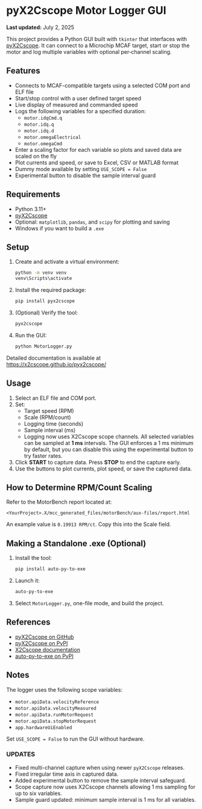 # pyX2Cscope Motor Logger GUI

**Last updated:** July 2, 2025

This project provides a Python GUI built with `tkinter` that interfaces with [pyX2Cscope](https://github.com/X2Cscope/pyx2cscope). It can connect to a Microchip MCAF target, start or stop the motor and log multiple variables with optional per‑channel scaling.

## Features

- Connects to MCAF-compatible targets using a selected COM port and ELF file
- Start/stop control with a user defined target speed
- Live display of measured and commanded speed
- Logs the following variables for a specified duration:
  - `motor.idqCmd.q`
  - `motor.idq.q`
  - `motor.idq.d`
  - `motor.omegaElectrical`
  - `motor.omegaCmd`
- Enter a scaling factor for each variable so plots and saved data are scaled on the fly
- Plot currents and speed, or save to Excel, CSV or MATLAB format
- Dummy mode available by setting `USE_SCOPE = False`
- Experimental button to disable the sample interval guard

## Requirements

- Python 3.11+
- [pyX2Cscope](https://pypi.org/project/pyx2cscope/)
- Optional: `matplotlib`, `pandas`, and `scipy` for plotting and saving
- Windows if you want to build a `.exe`

## Setup

1. Create and activate a virtual environment:
   ```bash
   python -m venv venv
   venv\Scripts\activate
   ```
2. Install the required package:
   ```bash
   pip install pyx2cscope
   ```
3. (Optional) Verify the tool:
   ```bash
   pyx2cscope
   ```
4. Run the GUI:
   ```bash
   python MotorLogger.py
   ```

Detailed documentation is available at https://x2cscope.github.io/pyx2cscope/

## Usage

1. Select an ELF file and COM port.
2. Set:
   - Target speed (RPM)
   - Scale (RPM/count)
   - Logging time (seconds)
   - Sample interval (ms)
    - Logging now uses X2Cscope scope channels. All selected variables can be
      sampled at **1 ms** intervals. The GUI enforces a 1 ms minimum by default,
      but you can disable this using the experimental button to try faster
      rates.
3. Click **START** to capture data. Press **STOP** to end the capture early.
4. Use the buttons to plot currents, plot speed, or save the captured data.

## How to Determine RPM/Count Scaling

Refer to the MotorBench report located at:
```
<YourProject>.X/mcc_generated_files/motorBench/aux-files/report.html
```
An example value is `0.19913 RPM/ct`. Copy this into the Scale field.

## Making a Standalone .exe (Optional)

1. Install the tool:
   ```bash
   pip install auto-py-to-exe
   ```
2. Launch it:
   ```bash
   auto-py-to-exe
   ```
3. Select `MotorLogger.py`, one-file mode, and build the project.

## References

- [pyX2Cscope on GitHub](https://github.com/X2Cscope/pyx2cscope)
- [pyX2Cscope on PyPI](https://pypi.org/project/pyx2cscope/)
- [X2Cscope documentation](https://x2cscope.github.io/)
- [auto-py-to-exe on PyPI](https://pypi.org/project/auto-py-to-exe/)

## Notes

The logger uses the following scope variables:

- `motor.apiData.velocityReference`
- `motor.apiData.velocityMeasured`
- `motor.apiData.runMotorRequest`
- `motor.apiData.stopMotorRequest`
- `app.hardwareUiEnabled`

Set `USE_SCOPE = False` to run the GUI without hardware.

### UPDATES

- Fixed multi-channel capture when using newer `pyX2Cscope` releases.
- Fixed irregular time axis in captured data.
- Added experimental button to remove the sample interval safeguard.
- Scope capture now uses X2Cscope channels allowing 1 ms sampling for up to six
  variables.
- Sample guard updated: minimum sample interval is 1 ms for all variables.

